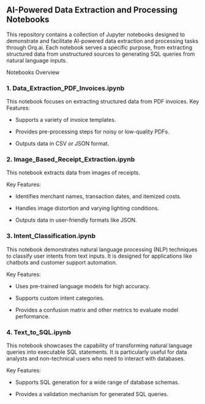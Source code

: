 ## **AI-Powered Data Extraction and Processing Notebooks**

This repository contains a collection of Jupyter notebooks designed to demonstrate and facilitate AI-powered data extraction and processing tasks through Orq.ai. Each notebook serves a specific purpose, from extracting structured data from unstructured sources to generating SQL queries from natural language inputs.

Notebooks Overview

### 1. Data_Extraction_PDF_Invoices.ipynb

This notebook focuses on extracting structured data from PDF invoices. 
Key Features:

* Supports a variety of invoice templates.

* Provides pre-processing steps for noisy or low-quality PDFs.

* Outputs data in CSV or JSON format.

### 2. Image_Based_Receipt_Extraction.ipynb

This notebook extracts data from images of receipts.

Key Features:

* Identifies merchant names, transaction dates, and itemized costs.

* Handles image distortion and varying lighting conditions.

* Outputs data in user-friendly formats like JSON.

### 3. Intent_Classification.ipynb

This notebook demonstrates natural language processing (NLP) techniques to classify user intents from text inputs. It is designed for applications like chatbots and customer support automation.

Key Features:

* Uses pre-trained language models for high accuracy.

* Supports custom intent categories.

* Provides a confusion matrix and other metrics to evaluate model performance.

### 4. Text_to_SQL.ipynb

This notebook showcases the capability of transforming natural language queries into executable SQL statements. It is particularly useful for data analysts and non-technical users who need to interact with databases.

Key Features:

* Supports SQL generation for a wide range of database schemas.

* Provides a validation mechanism for generated SQL queries.
